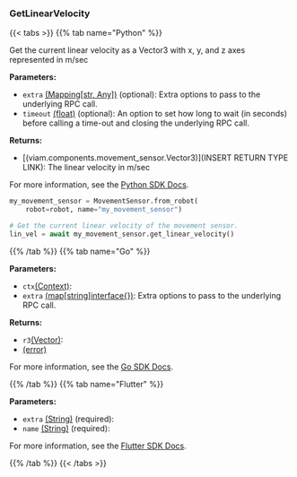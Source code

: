 ### GetLinearVelocity

{{< tabs >}}
{{% tab name="Python" %}}

Get the current linear velocity as a Vector3 with x, y, and z axes represented in m/sec

**Parameters:**

- `extra` [(Mapping[str, Any])](<INSERT PARAM TYPE LINK>) (optional): Extra options to pass to the underlying RPC call.
- `timeout` [(float)](<INSERT PARAM TYPE LINK>) (optional): An option to set how long to wait (in seconds) before calling a time-out and closing the underlying RPC call.


**Returns:**

- [(viam.components.movement_sensor.Vector3)](INSERT RETURN TYPE LINK): The linear velocity in m/sec

For more information, see the [Python SDK Docs](https://python.viam.dev/autoapi/viam/components/movement_sensor/client/index.html#viam.components.movement_sensor.client.MovementSensorClient.get_linear_velocity).

``` python {class="line-numbers linkable-line-numbers"}
my_movement_sensor = MovementSensor.from_robot(
    robot=robot, name="my_movement_sensor")

# Get the current linear velocity of the movement sensor.
lin_vel = await my_movement_sensor.get_linear_velocity()

```

{{% /tab %}}
{{% tab name="Go" %}}

**Parameters:**

- `ctx`[(Context)](https://pkg.go.dev/context#ctx):
- `extra` [(map[string]interface\{\})](https://go.dev/blog/maps): Extra options to pass to the underlying RPC call.

**Returns:**

- `r3`[(Vector)](https://pkg.go.dev/github.com/golang/geo/r3#r3):
- [(error)](<INSERT PARAM TYPE LINK>)

For more information, see the [Go SDK Docs](https://pkg.go.dev/go.viam.com/rdk/components/movementsensor#MovementSensor).

{{% /tab %}}
{{% tab name="Flutter" %}}

**Parameters:**

- `extra` [(String)](https://api.flutter.dev/flutter/dart-core/String-class.html) (required):
- `name` [(String)](https://api.flutter.dev/flutter/dart-core/String-class.html) (required):


For more information, see the [Flutter SDK Docs](https://flutter.viam.dev/viam_protos.component.movementsensor/MovementSensorServiceClient/getLinearVelocity.html).

{{% /tab %}}
{{< /tabs >}}
